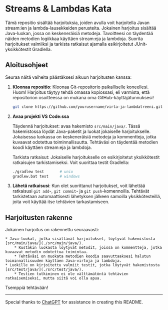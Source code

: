 # Streams & Lambdas Kata

Tämä repositio sisältää harjoituksia, joiden avulla voit harjoitella Javan stream:ien ja lambda-lausekkeiden perusteita. Jokainen harjoitus sisältää Java-luokan, jossa on keskeneräisiä metodeja. Tavoitteesi on täydentää näiden metodien logiikkaa käyttäen stream:eja ja lambdoja. Suorita harjoitukset valmiiksi ja tarkista ratkaisut ajamalla esikirjoitetut JUnit-yksikkötestit Gradlella.


## Aloitusohjeet

Seuraa näitä vaiheita päästäksesi alkuun harjoitusten kanssa:

1. **Kloonaa repositio**: Kloonaa Git-repositorio paikalliselle koneellesi. Huom! Harjoitus täytyy tehdä omassa kopiossasi, eli varmista, että repositorion osoitteessa on mukana oma GitHub-käyttäjätunnuksesi!

    ```bash
    git clone https://github.com/yourusername/virta-ja-lambdatreeni.git
    ```

1. **Avaa projekti VS Code:ssa**

    Täydennä harjoitukset: avaa hakemisto `src/main/java/`. Tässä hakemistossa löydät Java-paketit ja luokat jokaiselle harjoitukselle. Jokaisessa luokassa on keskeneräisiä metodeja ja kommentteja, jotka kuvaavat odotettua toiminnallisuutta. Tehtäväsi on täydentää metodien koodi käyttäen stream:eja ja lambdoja.

    Tarkista ratkaisut: Jokaiselle harjoitukselle on esikirjoitetut yksikkötestit ratkaisujen tarkistamiseksi. Voit suorittaa testit Gradlella:

    ```sh
    ./gradlew test       # unix
    gradlew.bat test     # windows
    ```

1. **Lähetä ratkaisusi**: Kun olet suorittanut harjoitukset, voit lähettää ratkaisusi `git add`-, `git commit`- ja `git push`-komennoilla. Tehtävät tarkistetaan automaattisesti lähetyksen jälkeen samoilla yksikkötesteillä, joita voit käyttää itse tehtävien tarkastamiseen.


## Harjoitusten rakenne

Jokainen harjoitus on rakennettu seuraavasti:

    * Java-luokat, jotka sisältävät harjoitukset, löytyvät hakemistosta [src/main/java/](./src/main/java/).
        * Kustakin luokasta löytyvät metodit, joissa on kommentteja, jotka kuvaavat metodin odotettua toimintaa.
        * Tehtäväsi on muokata metodien koodia saavuttaaksesi halutun toiminnallisuuden käyttäen Java-virtoja ja lambdoja.
    * Luokille on kirjoitettu valmiit testit, jotka löytyvät hakemistosta [src/test/java/](./src/test/java/).
        * Testien tutkiminen ei ole välttämätöntä tehtävien ratkaisemiseksi, mutta siitä voi olla apua.


Tsemppiä tehtävään!

----

Special thanks to [ChatGPT](https://www.openai.com/) for assistance in creating this README.

